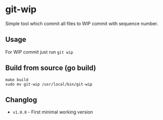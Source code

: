 # git-wip

Simple tool which commit all files to WIP commit with sequence number.

## Usage

For WIP commit just run `git wip`

## Build from source (go build)

```
make build
sudo mv git-wip /usr/local/bin/git-wip
```

## Changlog

- `v1.0.0` - First minimal working version
